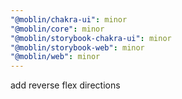 ```yaml
---
"@moblin/chakra-ui": minor
"@moblin/core": minor
"@moblin/storybook-chakra-ui": minor
"@moblin/storybook-web": minor
"@moblin/web": minor
---
```


add reverse flex directions
